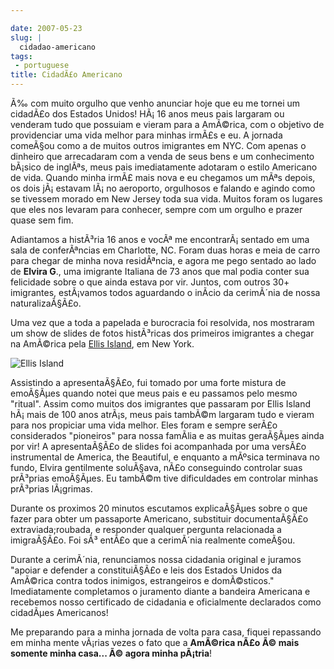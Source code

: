 ```yaml
---

date: 2007-05-23
slug: |
  cidadao-americano
tags:
 - portuguese
title: CidadÃ£o Americano
---
```


Ã‰ com muito orgulho que venho anunciar hoje que eu me tornei um
cidadÃ£o dos Estados Unidos! HÃ¡ 16 anos meus pais largaram ou venderam
tudo que possuiam e vieram para a AmÃ©rica, com o objetivo de
providenciar uma vida melhor para minhas irmÃ£s e eu. A jornada comeÃ§ou
como a de muitos outros imigrantes em NYC. Com apenas o dinheiro que
arrecadaram com a venda de seus bens e um conhecimento bÃ¡sico de
inglÃªs, meus pais imediatamente adotaram o estilo Americano de vida.
Quando minha irmÃ£ mais nova e eu chegamos um mÃªs depois, os dois
jÃ¡ estavam lÃ¡ no aeroporto, orgulhosos e falando e agindo como se
tivessem morado em New Jersey toda sua vida. Muitos foram os lugares que
eles nos levaram para conhecer, sempre com um orgulho e prazer quase sem
fim.

Adiantamos a histÃ³ria 16 anos e vocÃª me encontrarÃ¡ sentado em uma
sala de conferÃªncias em Charlotte, NC. Foram duas horas e meia de carro
para chegar de minha nova residÃªncia, e agora me pego sentado ao lado
de **Elvira G**., uma imigrante Italiana de 73 anos que mal podia conter
sua felicidade sobre o que ainda estava por vir. Juntos, com outros 30+
imigrantes, estÃ¡vamos todos aguardando o inÃ­cio da cerimÃ´nia de nossa
naturalizaÃ§Ã£o.

Uma vez que a toda a papelada e burocracia foi resolvida, nos mostraram
um show de slides de fotos histÃ³ricas dos primeiros imigrantes a chegar
na AmÃ©rica pela [Ellis
Island](http://en.wikipedia.org/wiki/Ellis_Island), em New York.

![Ellis
Island](http://upload.wikimedia.org/wikipedia/commons/0/08/Ellis_island_1902.jpg)

Assistindo a apresentaÃ§Ã£o, fui tomado por uma forte mistura de
emoÃ§Ãµes quando notei que meus pais e eu passamos pelo mesmo "ritual".
Assim como muitos dos imigrantes que passaram por Ellis Island hÃ¡ mais
de 100 anos atrÃ¡s, meus pais tambÃ©m largaram tudo e vieram para nos
propiciar uma vida melhor. Eles foram e sempre serÃ£o considerados
"pioneiros" para nossa famÃ­lia e as muitas geraÃ§Ãµes ainda por vir! A
apresentaÃ§Ã£o de slides foi acompanhada por uma versÃ£o instrumental de
America, the Beautiful, e enquanto a mÃºsica terminava no fundo, Elvira
gentilmente soluÃ§ava, nÃ£o conseguindo controlar suas prÃ³prias
emoÃ§Ãµes. Eu tambÃ©m tive dificuldades em controlar minhas prÃ³prias
lÃ¡grimas.

Durante os proximos 20 minutos escutamos explicaÃ§Ãµes sobre o que fazer
para obter um passaporte Americano, substituir documentaÃ§Ã£o
extraviada;roubada, e responder qualquer pergunta relacionada a
imigraÃ§Ã£o. Foi sÃ³ entÃ£o que a cerimÃ´nia realmente comeÃ§ou.

Durante a cerimÃ´nia, renunciamos nossa cidadania original e juramos
"apoiar e defender a constituiÃ§Ã£o e leis dos Estados Unidos da
AmÃ©rica contra todos inimigos, estrangeiros e domÃ©sticos."
Imediatamente completamos o juramento diante a bandeira Americana e
recebemos nosso certificado de cidadania e oficialmente declarados como
cidadÃµes Americanos!

Me preparando para a minha jornada de volta para casa, fiquei repassando
em minha mente vÃ¡rias vezes o fato que a **AmÃ©rica nÃ£o Ã© mais
somente minha casa... Ã© agora minha pÃ¡tria**!
